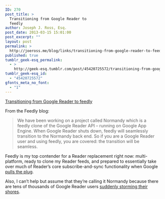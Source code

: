 ```yaml
---
ID: 270
post_title: >
  Transitioning from Google Reader to
  feedly
author: Joseph J. Ross, Esq.
post_date: 2013-03-15 15:01:00
post_excerpt: ""
layout: post
permalink: >
  http://joeross.me/blog/links/transitioning-from-google-reader-to-feedly/
published: true
tumblr_geek-esq_permalink:
  - >
    http://geek-esq.tumblr.com/post/45420725572/transitioning-from-google-reader-to-feedly
tumblr_geek-esq_id:
  - "45420725572"
gfonts_meta_no_font:
  - "1"
---
```

<a href='http://blog.feedly.com/2013/03/14/google-reader/'>Transitioning from Google Reader to feedly</a><div class="link_description"><p>From the Feedly blog:</p>

<blockquote>
  <p>We have been working on a project called Normandy which is a feedly clone of the Google Reader API – running on Google App Engine. When Google Reader shuts down, feedly will seamlessly transition to the Normandy back end. So if you are a Google Reader user and using feedly, you are covered: the transition will be seamless.</p>
</blockquote>

<p>Feedly is my top contender for a Reader replacement right now: multi-platform, ready to clone my Reader feeds, and prepared to essentially take over much of Reader&#8217;s core subscribe-and-sync functionality when Google <a href="http://googlereader.blogspot.com/2013/03/powering-down-google-reader.html" target="_blank">pulls the plug</a>.</p>

<p>Also, I can&#8217;t help but assume that they&#8217;re calling it Normandy because there are tens of thousands of Google Reader users <a href="http://en.wikipedia.org/wiki/Operation_Overlord" target="_blank">suddenly storming their shores</a>.</p></div>